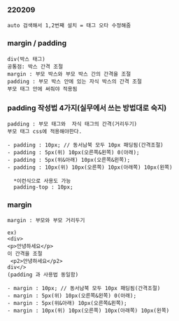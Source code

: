 ### 220209

    auto 검색해서 1,2번째 설치 = 태그 오타 수정해줌

### margin / padding

    div(박스 태그)
    공통점: 박스 간격 조절
    margin : 부모 박스와 부모 박스 간의 간격을 조절
    padding : 부모 박스 안에 있는 자식 박스의 간격 조절
    부모 태그 안에 써줘야 적용됨


### padding 작성법 4가지(실무에서 쓰는 방법대로 숙지)

    padding : 부모 태그와  자식 태그의 간격(거리두기)
    부모 태그 css에 적용해야한다.

    - padding : 10px; // 동서남북 모두 10px 패딩됨(간격조절)
    - padding : 5px(위) 10px(오른쪽&왼쪽) 0(아래);
    - padding : 5px(위&아래) 10px(오른쪽&왼쪽);
    - padding : 10px(위) 10px(오른쪽) 10px(아래쪽) 10px(왼쪽)

      *이런식으로 사용도 가능
      padding-top : 10px;

### margin

    margin : 부모와 부모 거리두기
    
    ex) 
    <div>
    <p>안녕하세요</p>
    이 간격을 조절
     <p2>안녕하세요</p2>
    div</>
    (padding 과 사용법 동일함)

    - margin : 10px; // 동서남북 모두 10px 패딩됨(간격조절)
    - margin : 5px(위) 10px(오른쪽&왼쪽) 0(아래);
    - margin : 5px(위&아래) 10px(오른쪽&왼쪽);
    - margin : 10px(위) 10px(오른쪽) 10px(아래쪽) 10px(왼쪽)
